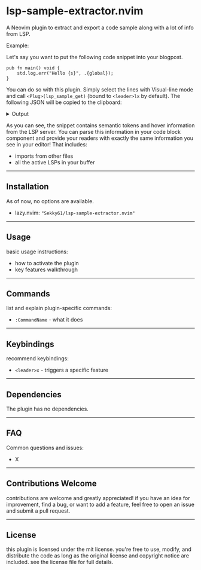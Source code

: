 # lsp-sample-extractor.nvim

A Neovim plugin to extract and export a code sample along with a lot of info from LSP.

Example:

Let's say you want to put the following code snippet into your blogpost.

```zig
pub fn main() void {
    std.log.err("Hello {s}", .{global});
}
```

You can do so with this plugin. Simply select the lines with Visual-line mode and
call `<Plug>(lsp_sample_get)` (bound to `<leader>lx` by default).
The following JSON will be copied to the clipboard:

<details>
  <summary>Output</summary>

```json
{
  "range": [
    41,
    44
  ],
  "tokens": [
    {
      "end_col": 3,
      "type": "keyword",
      "line": 41,
      "modifiers": [],
      "client_id": 1,
      "marked": true,
      "start_col": 0
    },
    {
      "end_col": 7,
      "type": "namespace",
      "line": 42,
      "modifiers": [],
      "client_id": 1,
      "marked": true,
      "start_col": 4
    },
    {
      "end_col": 11,
      "type": "namespace",
      "line": 42,
      "modifiers": [],
      "client_id": 1,
      "marked": true,
      "start_col": 8
    },
    {
      "end_col": 15,
      "type": "function",
      "line": 42,
      "modifiers": {
        "generic": true
      },
      "client_id": 1,
      "marked": true,
      "start_col": 12
    },
    {
      "end_col": 27,
      "type": "string",
      "line": 42,
      "modifiers": [],
      "client_id": 1,
      "marked": true,
      "start_col": 16
    }
  ],
  "version": "1",
  "hover": [
    {
      "range": {
        "start": {
          "line": 42,
          "character": 4
        },
        "end": {
          "line": 42,
          "character": 7
        }
      },
      "contents": {
        "kind": "markdown",
        "value": "\n\n```zig\nconst std = @import(\"std\")\n```\n```zig\n(type)\n```"
      }
    },
    {
      "range": {
        "start": {
          "line": 42,
          "character": 8
        },
        "end": {
          "line": 42,
          "character": 11
        }
      },
      "contents": {
        "kind": "markdown",
        "value": " std.log is a standardized interface for logging which allows for the logging\n of programs and libraries using this interface to be formatted and filtered\n by the implementer of the `std.options.logFn` function.\n\n Each log message has an associated scope enum, which can be used to give\n context to the logging. The logging functions in std.log implicitly use a\n scope of .default.\n\n A logging namespace using a custom scope can be created using the\n std.log.scoped function, passing the scope as an argument; the logging\n functions in the resulting struct use the provided scope parameter.\n For example, a library called 'libfoo' might use\n `const log = std.log.scoped(.libfoo);` to use .libfoo as the scope of its\n log messages.\n\n An example `logFn` might look something like this:\n\n ```\n const std = @import(\"std\");\n\n pub const std_options = .{\n     // Set the log level to info\n     .log_level = .info,\n\n     // Define logFn to override the std implementation\n     .logFn = myLogFn,\n };\n\n pub fn myLogFn(\n     comptime level: std.log.Level,\n     comptime scope: @Type(.enum_literal),\n     comptime format: []const u8,\n     args: anytype,\n ) void {\n     // Ignore all non-error logging from sources other than\n     // .my_project, .nice_library and the default\n     const scope_prefix = \"(\" ++ switch (scope) {\n         .my_project, .nice_library, std.log.default_log_scope => @tagName(scope),\n         else => if (@intFromEnum(level) <= @intFromEnum(std.log.Level.err))\n             @tagName(scope)\n         else\n             return,\n     } ++ \"): \";\n\n     const prefix = \"[\" ++ comptime level.asText() ++ \"] \" ++ scope_prefix;\n\n     // Print the message to stderr, silently ignoring any errors\n     std.debug.lockStdErr();\n     defer std.debug.unlockStdErr();\n     const stderr = std.io.getStdErr().writer();\n     nosuspend stderr.print(prefix ++ format ++ \"\\n\", args) catch return;\n }\n\n pub fn main() void {\n     // Using the default scope:\n     std.log.debug(\"A borderline useless debug log message\", .{}); // Won't be printed as log_level is .info\n     std.log.info(\"Flux capacitor is starting to overheat\", .{});\n\n     // Using scoped logging:\n     const my_project_log = std.log.scoped(.my_project);\n     const nice_library_log = std.log.scoped(.nice_library);\n     const verbose_lib_log = std.log.scoped(.verbose_lib);\n\n     my_project_log.debug(\"Starting up\", .{}); // Won't be printed as log_level is .info\n     nice_library_log.warn(\"Something went very wrong, sorry\", .{});\n     verbose_lib_log.warn(\"Added 1 + 1: {}\", .{1 + 1}); // Won't be printed as it gets filtered out by our log function\n }\n ```\n Which produces the following output:\n ```\n [info] (default): Flux capacitor is starting to overheat\n [warning] (nice_library): Something went very wrong, sorry\n ```\n\n```zig\nconst log = @import(\"log.zig\")\n```\n```zig\n(type)\n```"
      }
    },
    {
      "range": {
        "start": {
          "line": 42,
          "character": 12
        },
        "end": {
          "line": 42,
          "character": 15
        }
      },
      "contents": {
        "kind": "markdown",
        "value": " Log an error message using the default scope. This log level is intended to\n be used when something has gone wrong. This might be recoverable or might\n be followed by the program exiting.\n\n Log an error message. This log level is intended to be used\n when something has gone wrong. This might be recoverable or might\n be followed by the program exiting.\n\n```zig\nfn err(\n            comptime format: []const u8,\n            args: anytype,\n        ) void\n```"
      }
    }
  ],
  "code": "pub fn main() void {\n    std.log.err(\"Hello {s}\", .{global});\n}"
}
```

</details>

As you can see, the snippet contains semantic tokens and hover information from the
LSP server. You can parse this information in your code block component and provide your readers with
exactly the same information you see in your editor!
That includes:
- imports from other files
- all the active LSPs in your buffer

---

## Installation

As of now, no options are available.

- lazy.nvim:
`"Sekky61/lsp-sample-extractor.nvim"`

---

## Usage

basic usage instructions:  
- how to activate the plugin  
- key features walkthrough  

---

## Commands

list and explain plugin-specific commands:  
- `:CommandName` - what it does  

---

## Keybindings

recommend keybindings:  
- `<leader>x` - triggers a specific feature  

---

## Dependencies

The plugin has no dependencies.

---

## FAQ

Common questions and issues:  
- X

---

## Contributions Welcome

contributions are welcome and greatly appreciated! if you have an idea for improvement, find a bug, or want to add a feature, feel free to open an issue and submit a pull request.

---

## License

this plugin is licensed under the mit license. you're free to use, modify, and distribute the code as long as the original license and copyright notice are included. see the license file for full details.
